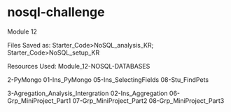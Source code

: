 # nosql-challenge
Module 12 

Files Saved as:
Starter_Code>NoSQL_analysis_KR;
Starter_Code>NoSQL_setup_KR

Resources Used:
Module_12-NOSQL-DATABASES

2-PyMongo
01-Ins_PyMongo
05-Ins_SelectingFields
08-Stu_FindPets

3-Agregation_Analysis_Intergration
02-Ins_Aggregation
06-Grp_MiniProject_Part1
07-Grp_MiniProject_Part2
08-Grp_MiniProject_Part3
